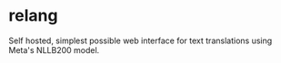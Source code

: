 # relang
Self hosted, simplest possible web interface for text translations using Meta's NLLB200 model.
